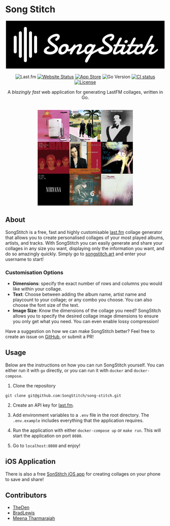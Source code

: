 # Song Stitch

<p align="center">
  <img alt="SongStitch Logo" src="assets/songstitch_background.png" width="500px"/>
</p>

<div align="center">

![Last.fm](https://img.shields.io/badge/Last.fm-%23D51007.svg?style=flat-square&logo=lastdotfm&logoColor=ffffff)
[![Website Status](https://img.shields.io/website?style=flat-square&up_message=UP&url=https%3A%2F%2Fsongstitch.art%2F)](https://songstitch.art/)
[![App Store](https://img.shields.io/badge/App_Store-0D96F6?style=flat-square&logo=app-store&logoColor=white)](https://apps.apple.com/au/app/songstitch/id6450189672)
![Go Version](https://img.shields.io/github/go-mod/go-version/SongStitch/song-stitch?style=flat-square)
[![CI status](https://img.shields.io/github/actions/workflow/status/SongStitch/song-stitch/deploy.yml?branch=main&style=flat-square)](https://github.com/SongStitch/song-stitch/actions?query=branch%3Amain)
[![License](https://img.shields.io/github/license/SongStitch/song-stitch?style=flat-square)](/LICENSE)

</div>

<div align="center">
A <em>blazingly fast</em> web application for generating LastFM collages, written in Go.
</div>

<br/>

<p align="center">
  <img alt="SongStitch Collage" src="https://raw.githubusercontent.com/SongStitch/song-stitch/main/docs/collage.png" width="300px"/>
</p>

## About

SongStitch is a free, fast and highly customisable [last.fm]("https://last.fm") collage generator that allows you to create personalised collages of your most played albums, artists, and tracks. With SongStitch you can easily generate and share your collages in any size you want, displaying only the information you want, and do so amazingly quickly. Simply go to [songstitch.art](https://songstitch.art) and enter your username to start!

### Customisation Options

- **Dimensions**: specify the exact number of rows and columns you would like within your collage.
- **Text**: Choose between adding the album name, artist name and playcount to your collage; or any combo you choose. You can also choose the font size of the text.
- **Image Size**: Know the dimensions of the collage you need? SongStitch allows you to specify the desired collage image dimensions to ensure you only get what you need. You can even enable lossy compression!

Have a suggestion on how we can make SongStitch better? Feel free to create an issue on [GitHub](https://github.com/SongStitch/song-stitch/issues/new), or submit a PR!

## Usage

Below are the instructions on how you can run SongStitch yourself. You can either run it with `go` directly, or you can run it with `docker` and `docker-compose`.

1. Clone the repository

```shell
git clone git@github.com:SongStitch/song-stitch.git
```

2. Create an API key for [last.fm](https://www.last.fm/api).

3. Add environment variables to a `.env` file in the root directory. The `.env.example` includes everything that the application requires.

4. Run the application with either `docker-compose up` or `make run`. This will start the application on port `8080`.

5. Go to `localhost:8080` and enjoy!

## iOS Application

There is also a free [SonStitch iOS app](https://apps.apple.com/au/app/songstitch/id6450189672) for creating collages on your phone to save and share!

## Contributors

- [TheDen](https://github.com/TheDen)
- [BradLewis](https://github.com/BradLewis)
- [Meena Tharmarajah](https://www.linkedin.com/in/meenatharmarajah/)